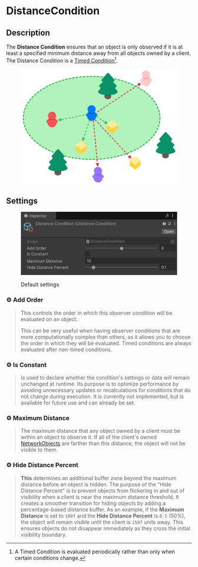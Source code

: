 # DistanceCondition

## Description <a href="#server-and-host" id="server-and-host"></a>

The **Distance Condition** ensures that an object is only observed if it is at least a specified minimum distance away from all objects owned by a client. The Distance Condition is a [Timed Condition](#user-content-fn-1)[^1].

<div align="left"><figure><img src="../../../.gitbook/assets/distance-observer-condition.svg" alt="" width="563"><figcaption></figcaption></figure></div>

## Settings <a href="#server-and-host" id="server-and-host"></a>

<div align="left"><figure><img src="../../../.gitbook/assets/distance-observer-condition.png" alt=""><figcaption><p>Default settings</p></figcaption></figure></div>

### :gear: **Add Order**

> This controls the order in which this observer condition will be evaluated on an object.
>
> This can be very useful when having observer conditions that are more computationally complex than others, as it allows you to choose the order in which they will be evaluated. Timed conditions are always evaluated after non-timed conditions.

### :gear: **Is Constant**

> Is used to declare whether the condition's settings or data will remain unchanged at runtime. Its purpose is to optimize performance by avoiding unnecessary updates or recalculations for conditions that do not change during execution. It is currently not implemented, but is available for future use and can already be set.

### :gear: **Maximum Distance**

> The maximum distance that any object owned by a client must be within an object to observe it. If all of the client's owned [NetworkObjects](../../../guides/features/networked-gameobjects-and-scripts/networkobjects/) are farther than this distance, the object will not be visible to them.

### :gear: **Hide Distance Percent**

> **This** determines an additional buffer zone beyond the maximum distance before an object is hidden. The purpose of the "Hide Distance Percent" is to prevent objects from flickering in and out of visibility when a client is near the maximum distance threshold. It creates a smoother transition for hiding objects by adding a percentage-based distance buffer. As an example, if the **Maximum Distance** is set to `100f` and the **Hide Distance Percent** is `0.5` (50%), the object will remain visible until the client is `150f` units away. This ensures objects do not disappear immediately as they cross the initial visibility boundary.

[^1]: A Timed Condition is evaluated periodically rather than only when certain conditions change.
